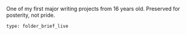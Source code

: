 One of my first major writing projects from 16 years old. Preserved for posterity, not pride.

```ccard
type: folder_brief_live
```
 
